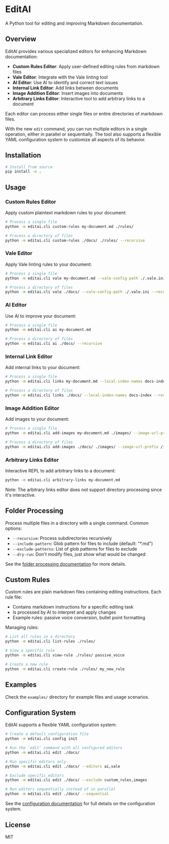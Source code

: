 # EditAI

A Python tool for editing and improving Markdown documentation.

## Overview

EditAI provides various specialized editors for enhancing Markdown documentation:

- **Custom Rules Editor**: Apply user-defined editing rules from markdown files
- **Vale Editor**: Integrate with the Vale linting tool
- **AI Editor**: Use AI to identify and correct text issues
- **Internal Link Editor**: Add links between documents
- **Image Addition Editor**: Insert images into documents
- **Arbitrary Links Editor**: Interactive tool to add arbitrary links to a document

Each editor can process either single files or entire directories of markdown files.

With the new `edit` command, you can run multiple editors in a single operation, either in parallel or sequentially. The tool also supports a flexible YAML configuration system to customize all aspects of its behavior.

## Installation

```bash
# Install from source
pip install -e .
```

## Usage

### Custom Rules Editor

Apply custom plaintext markdown rules to your document:

```bash
# Process a single file
python -m editai.cli custom-rules my-document.md ./rules/

# Process a directory of files
python -m editai.cli custom-rules ./docs/ ./rules/ --recursive
```

### Vale Editor

Apply Vale linting rules to your document:

```bash
# Process a single file
python -m editai.cli vale my-document.md --vale-config-path ./.vale.ini

# Process a directory of files
python -m editai.cli vale ./docs/ --vale-config-path ./.vale.ini --recursive
```

### AI Editor

Use AI to improve your document:

```bash
# Process a single file
python -m editai.cli ai my-document.md

# Process a directory of files
python -m editai.cli ai ./docs/ --recursive
```

### Internal Link Editor

Add internal links to your document:

```bash
# Process a single file
python -m editai.cli links my-document.md --local-index-names docs-index

# Process a directory of files
python -m editai.cli links ./docs/ --local-index-names docs-index --recursive
```

### Image Addition Editor

Add images to your document:

```bash
# Process a single file
python -m editai.cli add-images my-document.md ./images/ --image-url-prefix /images

# Process a directory of files
python -m editai.cli add-images ./docs/ ./images/ --image-url-prefix /images --recursive
```

### Arbitrary Links Editor

Interactive REPL to add arbitrary links to a document:

```bash
python -m editai.cli arbitrary-links my-document.md
```

Note: The arbitrary links editor does not support directory processing since it's interactive.

## Folder Processing

Process multiple files in a directory with a single command. Common options:

- `--recursive`: Process subdirectories recursively
- `--include-pattern`: Glob pattern for files to include (default: "*.md")
- `--exclude-patterns`: List of glob patterns for files to exclude
- `--dry-run`: Don't modify files, just show what would be changed

See the [folder processing documentation](docs/folder_processing.md) for more details.

## Custom Rules

Custom rules are plain markdown files containing editing instructions. Each rule file:

- Contains markdown instructions for a specific editing task
- Is processed by AI to interpret and apply changes
- Example rules: passive voice conversion, bullet point formatting

Managing rules:

```bash
# List all rules in a directory
python -m editai.cli list-rules ./rules/

# View a specific rule
python -m editai.cli view-rule ./rules/ passive_voice

# Create a new rule
python -m editai.cli create-rule ./rules/ my_new_rule
```

## Examples

Check the `examples/` directory for example files and usage scenarios.

## Configuration System

EditAI supports a flexible YAML configuration system:

```bash
# Create a default configuration file
python -m editai.cli config init

# Run the 'edit' command with all configured editors
python -m editai.cli edit ./docs/

# Run specific editors only
python -m editai.cli edit ./docs/ --editors ai,vale

# Exclude specific editors
python -m editai.cli edit ./docs/ --exclude custom_rules,images

# Run editors sequentially instead of in parallel
python -m editai.cli edit ./docs/ --sequential
```

See the [configuration documentation](docs/configuration.md) for full details on the configuration system.

## License

MIT